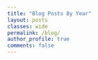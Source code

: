 ```yaml
---
title: "Blog Posts By Year"
layout: posts
classes: wide
permalink: /blog/
author_profile: true
comments: false
---
```

